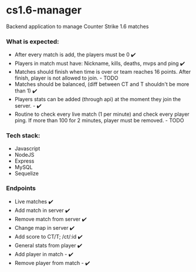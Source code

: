 # cs1.6-manager

Backend application to manage Counter Strike 1.6 matches

### What is expected:
* After every match is add, the players must be 0 ✔️
* Players in match must have: Nickname, kills, deaths, mvps and ping  ✔️
* Matches should finish when time is over or team reaches 16 points. After finish, player is not allowed to join. - TODO
* Matches should be balanced, (diff between CT and T shouldn't be more than 1) ✔️
* Players stats can be added (through api) at the moment they join the server.  - ✔️
* Routine to check every live match (1 per minute) and check every player ping. If more than 100 for 2 minutes, player
must be removed. - TODO

### Tech stack:
* Javascript
* NodeJS
* Express
* MySQL
* Sequelize

### Endpoints
* Live matches ✔️
* Add match in server ✔️
* ️Remove match from server ✔️
* Change map in server  ✔️
* Add score to CT/T; /ct/:id  ✔️
* General stats from player  ✔️
* Add player in match -  ✔️
* Remove player from match -  ✔️
